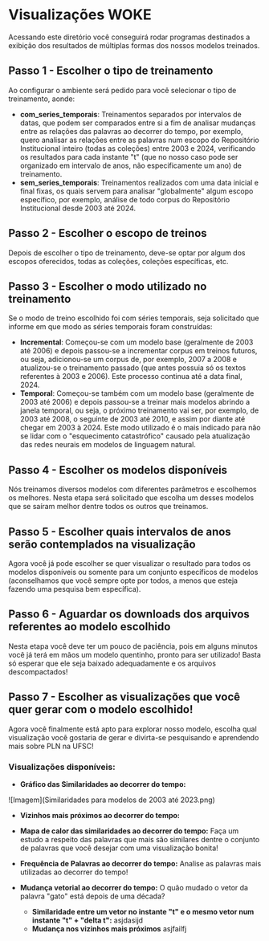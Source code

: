 # Visualizações WOKE

Acessando este diretório você conseguirá rodar programas destinados a exibição dos resultados de múltiplas formas dos nossos modelos treinados.

## Passo 1 - Escolher o tipo de treinamento

Ao configurar o ambiente será pedido para você selecionar o tipo de treinamento, aonde:
- **com_series_temporais**: Treinamentos separados por intervalos de datas, que podem ser comparados entre si a fim de analisar mudanças entre as relações das palavras ao decorrer do tempo, por exemplo, quero analisar as relações entre as palavras num escopo do Repositório Institucional inteiro (todas as coleções) entre 2003 e 2024, verificando os resultados para cada instante "t" (que no nosso caso pode ser organizado em intervalo de anos, não especificamente um ano) de treinamento.
- **sem_series_temporais**: Treinamentos realizados com uma data inicial e final fixas, os quais servem para analisar "globalmente" algum escopo específico, por exemplo, análise de todo corpus do Repositório Institucional desde 2003 até 2024.

## Passo 2 - Escolher o escopo de treinos

Depois de escolher o tipo de treinamento, deve-se optar por algum dos escopos oferecidos, todas as coleções, coleções específicas, etc.

## Passo 3 - Escolher o modo utilizado no treinamento

Se o modo de treino escolhido foi com séries temporais, seja solicitado que informe em que modo as séries temporais foram construídas:

- **Incremental**: Começou-se com um modelo base (geralmente de 2003 até 2006) e depois passou-se a incrementar corpus em treinos futuros, ou seja, adicionou-se um corpus de, por exemplo, 2007 a 2008 e atualizou-se o treinamento passado (que antes possuia só os textos referentes à 2003 e 2006). Este processo continua até a data final, 2024.
- **Temporal**: Começou-se também com um modelo base (geralmente de 2003 até 2006) e depois passou-se a treinar mais modelos abrindo a janela temporal, ou seja, o próximo treinamento vai ser, por exemplo, de 2003 até 2008, o seguinte de 2003 até 2010, e assim por diante até chegar em 2003 à 2024. Este modo utilizado é o mais indicado para não se lidar com o "esquecimento catastrófico" causado pela atualização das redes neurais em modelos de linguagem natural.

## Passo 4 - Escolher os modelos disponíveis

Nós treinamos diversos modelos com diferentes parâmetros e escolhemos os melhores. Nesta etapa será solicitado que escolha um desses modelos que se saíram melhor dentre todos os outros que treinamos.

## Passo 5 - Escolher quais intervalos de anos serão contemplados na visualização

Agora você já pode escolher se quer visualizar o resultado para todos os modelos disponíveis ou somente para um conjunto específicos de modelos (aconselhamos que você sempre opte por todos, a menos que esteja fazendo uma pesquisa bem específica).

## Passo 6 - Aguardar os downloads dos arquivos referentes ao modelo escolhido

Nesta etapa você deve ter um pouco de paciência, pois em alguns minutos você já terá em mãos um modelo quentinho, pronto para ser utilizado! Basta só esperar que ele seja baixado adequadamente e os arquivos descompactados!

## Passo 7 - Escolher as visualizações que você quer gerar com o modelo escolhido!

Agora você finalmente está apto para explorar nosso modelo, escolha qual visualização você gostaria de gerar e divirta-se pesquisando e aprendendo mais sobre PLN na UFSC!

### Visualizações disponíveis:

- **Gráfico das Similaridades ao decorrer do tempo:**

![Imagem](Similaridades para modelos de 2003 até 2023.png)

- **Vizinhos mais próximos ao decorrer do tempo:**

- **Mapa de calor das similaridades ao decorrer do tempo:**
Faça um estudo a respeito das palavras que mais são similares dentre o conjunto de palavras que você desejar com uma visualização bonita!

- **Frequência de Palavras ao decorrer do tempo:**
Analise as palavras mais utilizadas ao decorrer do tempo!

- **Mudança vetorial ao decorrer do tempo:**
O quão mudado o vetor da palavra "gato" está depois de uma década?
    - **Similaridade entre um vetor no instante "t" e o mesmo vetor num instante "t" + "delta t":**
    asjdasijd
    - **Mudança nos vizinhos mais próximos**
    asjfailfj

